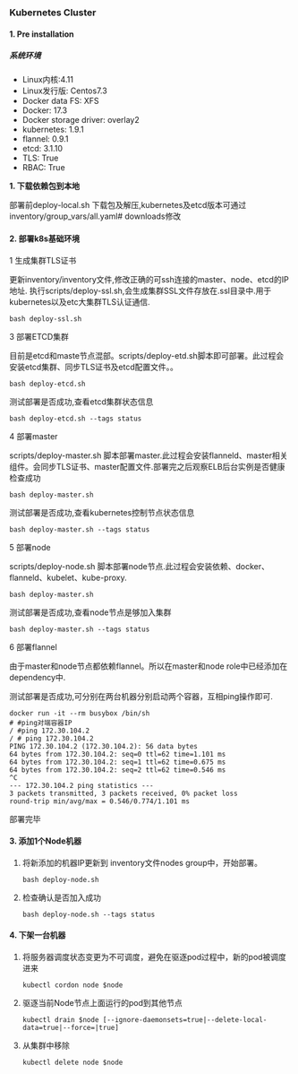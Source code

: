 ### Kubernetes Cluster 

#### 1. Pre installation

##### 系统环境

- Linux内核:4.11
- Linux发行版: Centos7.3
- Docker data FS: XFS
- Docker: 17.3
- Docker storage driver: overlay2
- kubernetes: 1.9.1
- flannel: 0.9.1
- etcd: 3.1.10
- TLS: True
- RBAC: True

**1. 下载依赖包到本地**

   部署前deploy-local.sh 下载包及解压,kubernetes及etcd版本可通过inventory/group_vars/all.yaml# downloads修改
   
#### 2. 部署k8s基础环境

1 生成集群TLS证书

  更新inventory/inventory文件,修改正确的可ssh连接的master、node、etcd的IP地址.
  执行scripts/deploy-ssl.sh,会生成集群SSL文件存放在.ssl目录中.用于kubernetes以及etc大集群TLS认证通信.

```shell
bash deploy-ssl.sh
```

3 部署ETCD集群

   目前是etcd和maste节点混部。scripts/deploy-etd.sh脚本即可部署。此过程会安装etcd集群、同步TLS证书及etcd配置文件。。

```shell
bash deploy-etcd.sh
```
   测试部署是否成功,查看etcd集群状态信息

```shell
bash deploy-etcd.sh --tags status 
```
   
4 部署master

   scripts/deploy-master.sh 脚本部署master.此过程会安装flanneld、master相关组件。会同步TLS证书、master配置文件.部署完之后观察ELB后台实例是否健康检查成功

```shell
bash deploy-master.sh
```

   测试部署是否成功,查看kubernetes控制节点状态信息

```shell
bash deploy-master.sh --tags status 
```
   
5 部署node

   scripts/deploy-node.sh 脚本部署node节点.此过程会安装依赖、docker、flanneld、kubelet、kube-proxy.
```shell
bash deploy-master.sh
```
   测试部署是否成功,查看node节点是够加入集群

```shell
bash deploy-master.sh --tags status 
```
   
6 部署flannel

   由于master和node节点都依赖flannel。所以在master和node role中已经添加在dependency中.

   测试部署是否成功,可分别在两台机器分别启动两个容器，互相ping操作即可.

```shell
docker run -it --rm busybox /bin/sh
# #ping对端容器IP
/ #ping 172.30.104.2
/ # ping 172.30.104.2
PING 172.30.104.2 (172.30.104.2): 56 data bytes
64 bytes from 172.30.104.2: seq=0 ttl=62 time=1.101 ms
64 bytes from 172.30.104.2: seq=1 ttl=62 time=0.675 ms
64 bytes from 172.30.104.2: seq=2 ttl=62 time=0.546 ms
^C
--- 172.30.104.2 ping statistics ---
3 packets transmitted, 3 packets received, 0% packet loss
round-trip min/avg/max = 0.546/0.774/1.101 ms
```

部署完毕


#### 3. 添加1个Node机器

1. 将新添加的机器IP更新到 inventory文件nodes group中，开始部署。

    ```shell
    bash deploy-node.sh
    ```
2. 检查确认是否加入成功

    ```shell
    bash deploy-node.sh --tags status
    ```



#### 4. 下架一台机器

1. 将服务器调度状态变更为不可调度，避免在驱逐pod过程中，新的pod被调度进来

    ```shell
    kubectl cordon node $node
    ```
2. 驱逐当前Node节点上面运行的pod到其他节点

    ```shell
    kubectl drain $node [--ignore-daemonsets=true|--delete-local-data=true|--force=|true]
    ```
3. 从集群中移除
    ```shell
    kubectl delete node $node
    ```
    
    


